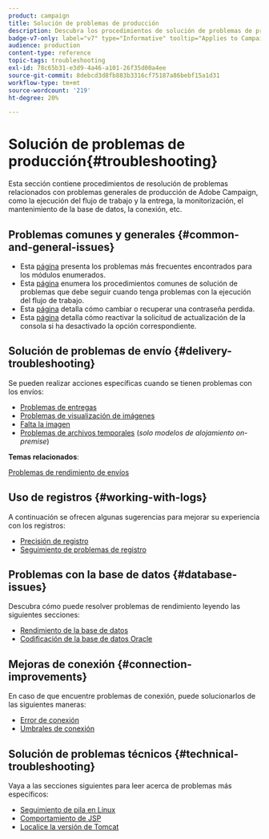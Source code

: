 ```yaml
---
product: campaign
title: Solución de problemas de producción
description: Descubra los procedimientos de solución de problemas de producción relacionados con la configuración de Adobe Campaign, la monitorización, el proceso de actualización, el procesamiento de datos y el procedimiento de mantenimiento de la base de datos
badge-v7-only: label="v7" type="Informative" tooltip="Applies to Campaign Classic v7 only"
audience: production
content-type: reference
topic-tags: troubleshooting
exl-id: 78c65b31-e3d9-4a46-a101-26f35d00a4ee
source-git-commit: 8debcd3d8fb883b3316cf75187a86bebf15a1d31
workflow-type: tm+mt
source-wordcount: '219'
ht-degree: 20%

---
```


# Solución de problemas de producción{#troubleshooting}



Esta sección contiene procedimientos de resolución de problemas relacionados con problemas generales de producción de Adobe Campaign, como la ejecución del flujo de trabajo y la entrega, la monitorización, el mantenimiento de la base de datos, la conexión, etc.

## Problemas comunes y generales {#common-and-general-issues}

* Esta [página](../../production/using/modules-and-frequent-issues.md) presenta los problemas más frecuentes encontrados para los módulos enumerados.
* Esta [página](../../production/using/workflow-execution.md) enumera los procedimientos comunes de solución de problemas que debe seguir cuando tenga problemas con la ejecución del flujo de trabajo.
* Esta [página](../../production/using/lost-password.md) detalla cómo cambiar o recuperar una contraseña perdida.
* Esta [página](../../production/using/console-update.md) detalla cómo reactivar la solicitud de actualización de la consola si ha desactivado la opción correspondiente.

## Solución de problemas de envío {#delivery-troubleshooting}

Se pueden realizar acciones específicas cuando se tienen problemas con los envíos:
* [Problemas de entregas](../../production/using/performance-and-throughput-issues.md#deliverability_issues)
* [Problemas de visualización de imágenes](../../production/using/image-display-issues.md)
* [Falta la imagen](../../production/using/images-missing.md)
* [Problemas de archivos temporales](../../production/using/temporary-files.md) (*solo modelos de alojamiento on-premise*)

**Temas relacionados**:

[Problemas de rendimiento de envíos](../../delivery/using/delivery-performances.md)

## Uso de registros {#working-with-logs}

A continuación se ofrecen algunas sugerencias para mejorar su experiencia con los registros:

* [Precisión de registro](../../production/using/log-precision.md)
* [Seguimiento de problemas de registro](../../production/using/tracking-logs-issues.md)

## Problemas con la base de datos {#database-issues}

Descubra cómo puede resolver problemas de rendimiento leyendo las siguientes secciones:

* [Rendimiento de la base de datos](../../production/using/database-performances.md)
* [Codificación de la base de datos Oracle](../../production/using/encoding-of-the-oracle-database.md)

## Mejoras de conexión {#connection-improvements}

En caso de que encuentre problemas de conexión, puede solucionarlos de las siguientes maneras:

* [Error de conexión](../../production/using/failure-to-connect.md)
* [Umbrales de conexión](../../production/using/connection-thresholds.md)

## Solución de problemas técnicos {#technical-troubleshooting}

Vaya a las secciones siguientes para leer acerca de problemas más específicos:

* [Seguimiento de pila en Linux](../../production/using/stack-trace-in-linux.md)
* [Comportamiento de JSP](../../production/using/jsp-behavior.md)
* [Localice la versión de Tomcat](../../production/using/locate-tomcat-version.md)
